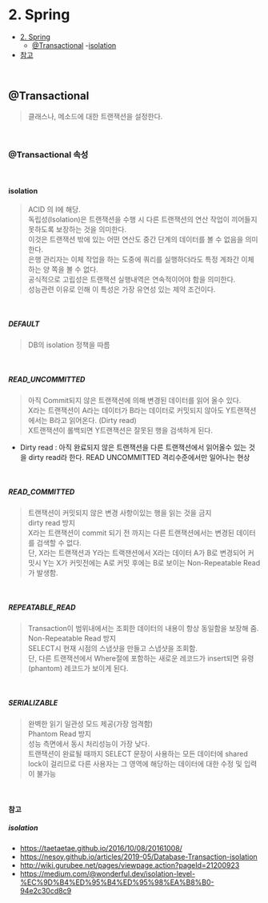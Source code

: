 # 2. Spring

- [2. Spring](#2.-Spring)
    - [@Transactional](#@Transactional)
        -[isolation](#isolation)
- [참고](#참고)
</br>


## @Transactional
> 클래스나, 메소드에 대한 트랜잭션을 설정한다.

</br>
 
### @Transactional 속성

</br>

#### isolation
> ACID 의 I에 해당.  
> 독립성(Isolation)은 트랜잭션을 수행 시 다른 트랜잭션의 연산 작업이 끼어들지 못하도록 보장하는 것을 의미한다.  
> 이것은 트랜잭션 밖에 있는 어떤 연산도 중간 단계의 데이터를 볼 수 없음을 의미한다.  
> 은행 관리자는 이체 작업을 하는 도중에 쿼리를 실행하더라도 특정 계좌간 이체하는 양 쪽을 볼 수 없다.  
> 공식적으로 고립성은 트랜잭션 실행내역은 연속적이어야 함을 의미한다.  
> 성능관련 이유로 인해 이 특성은 가장 유연성 있는 제약 조건이다. 

</br>

##### DEFAULT
> DB의 isolation 정책을 따름

</br>

##### READ_UNCOMMITTED
> 아직 Commit되지 않은 트랜잭션에 의해 변경된 데이터를 읽어 올수 있다.  
> X라는 트랜잭션이 A라는 데이터가 B라는 데이터로 커밋되지 않아도 Y트랜잭션에서는 B라고 읽어온다. (Dirty read)  
> X트랜잭션이 롤백되면 Y트랜잭션은 잘못된 행을 검색하게 된다.   
* Dirty read : 아직 완료되지 않은 트랜잭션을 다른 트랜잭션에서 읽어올수 있는 것을 dirty read라 한다. READ UNCOMMITTED 격리수준에서만 일어나는 현상

</br>

##### READ_COMMITTED
> 트랜잭션이 커밋되지 않은 변경 사항이있는 행을 읽는 것을 금지  
> dirty read 방지  
> X라는 트랜잭션이 commit 되기 전 까지는 다른 트랜잭션에서는 변경된 데이터를 검색할 수 없다.  
> 단, X라는 트랜잭션과 Y라는 트랙잰션에서 X라는 데이터 A가 B로 변경되어 커밋시 Y는 X가 커밋전에는 A로 커밋 후에는 B로 보이는 Non-Repeatable Read가 발생함.  

</br>

##### REPEATABLE_READ 
> Transaction이 범위내에서는 조회한 데이터의 내용이 항상 동일함을 보장해 줌.  
> Non-Repeatable Read 방지  
> SELECT시 현재 시점의 스냅샷을 만들고 스냅샷을 조회함.  
> 단, 다른 트랜잭션에서 Where절에 포함하는 새로운 레코드가 insert되면 유령(phantom) 레코드가 보이게 된다.  

</br>

##### SERIALIZABLE 
> 완벽한 읽기 일관성 모드 제공(가장 엄격함)  
> Phantom Read 방지  
> 성능 측면에서 동시 처리성능이 가장 낮다.  
> 트랜잭션이 완료될 때까지 SELECT 문장이 사용하는 모든 데이터에 shared lock이 걸리므로 다른 사용자는 그 영역에 해당하는 데이터에 대한 수정 및 입력이 불가능  

</br>

#### 참고 

##### isolation 
- https://taetaetae.github.io/2016/10/08/20161008/ 
- https://nesoy.github.io/articles/2019-05/Database-Transaction-isolation
- http://wiki.gurubee.net/pages/viewpage.action?pageId=21200923
- https://medium.com/@wonderful.dev/isolation-level-%EC%9D%B4%ED%95%B4%ED%95%98%EA%B8%B0-94e2c30cd8c9